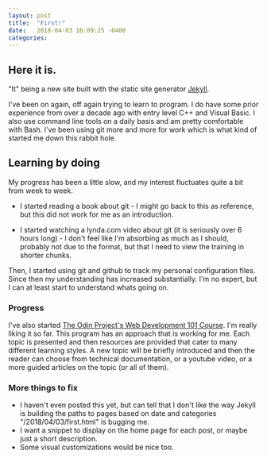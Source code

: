 ```yaml
---
layout: post
title:  "First!"
date:   2018-04-03 16:09:25 -0400
categories:
---
```


## Here it is. 

 "It" being a new site built with the static site generator [Jekyll][jekyll-website]. 

I've been on again, off again trying to learn to program.  I do have some prior experience from over a decade ago with entry level C++ and Visual Basic.  I also use command line tools on a daily basis and am pretty comfortable with Bash.  I've been using git more and more for work which is what kind of started me down this rabbit hole.   


## Learning by doing

My progress has been a little slow, and my interest fluctuates quite a bit from week to week. 

* I started reading a book about git - I might go back to this as reference, but this did not work for me as an introduction. 

* I started watching a lynda.com video about git (it is seriously over 6 hours long) - I don't feel like I'm absorbing as much as I should, probably not due to the format, but that I need to view the training in shorter chunks. 

Then, I started using git and github to track my personal configuration files.  Since then my understanding has increased substantially.  I'm no expert, but I can at least start to understand whats going on. 

### Progress
I've also started [The Odin Project's Web Development 101 Course][odin-website].  I'm really liking it so far.  This program has an approach that is working for me.  Each topic is presented and then resources are provided that cater to many different learning styles. A new topic will be briefly introduced and then the reader can choose from technical documentation, or a youtube video, or a more guided articles on the topic (or all of them).

### More things to fix
* I haven't even posted this yet, but can tell that I don't like the way Jekyll is building the paths to pages based on date and categories "/2018/04/03/first.html" is bugging me.
* I want a snippet to display on the home page for each post, or maybe just a short description.
* Some visual customizations would be nice too. 

[jekyll-website]: https://jekyllrb.com/
[odin-website]: https://www.theodinproject.com/courses/web-development-101
